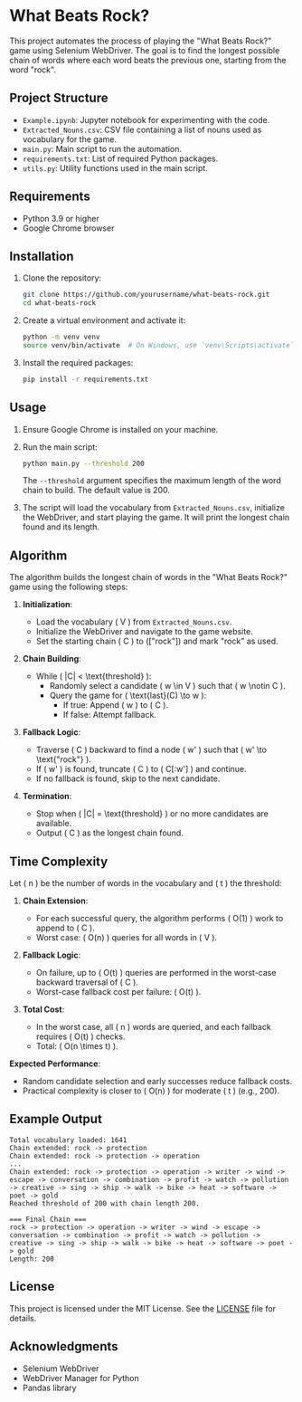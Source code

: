 # What Beats Rock?

This project automates the process of playing the "What Beats Rock?" game using Selenium WebDriver. The goal is to find the longest possible chain of words where each word beats the previous one, starting from the word "rock".

## Project Structure

- `Example.ipynb`: Jupyter notebook for experimenting with the code.
- `Extracted_Nouns.csv`: CSV file containing a list of nouns used as vocabulary for the game.
- `main.py`: Main script to run the automation.
- `requirements.txt`: List of required Python packages.
- `utils.py`: Utility functions used in the main script.

## Requirements

- Python 3.9 or higher
- Google Chrome browser

## Installation

1. Clone the repository:
    ```sh
    git clone https://github.com/yourusername/what-beats-rock.git
    cd what-beats-rock
    ```

2. Create a virtual environment and activate it:
    ```sh
    python -m venv venv
    source venv/bin/activate  # On Windows, use `venv\Scripts\activate`
    ```

3. Install the required packages:
    ```sh
    pip install -r requirements.txt
    ```

## Usage

1. Ensure Google Chrome is installed on your machine.

2. Run the main script:
    ```sh
    python main.py --threshold 200
    ```

    The `--threshold` argument specifies the maximum length of the word chain to build. The default value is 200.

3. The script will load the vocabulary from `Extracted_Nouns.csv`, initialize the WebDriver, and start playing the game. It will print the longest chain found and its length.

## Algorithm

The algorithm builds the longest chain of words in the "What Beats Rock?" game using the following steps:

1. **Initialization**:
    - Load the vocabulary \( V \) from `Extracted_Nouns.csv`.
    - Initialize the WebDriver and navigate to the game website.
    - Set the starting chain \( C \) to \(["rock"]\) and mark "rock" as used.

2. **Chain Building**:
    - While \( |C| < \text{threshold} \):
        - Randomly select a candidate \( w \in V \) such that \( w \notin C \).
        - Query the game for \( \text{last}(C) \to w \):
            - If true: Append \( w \) to \( C \).
            - If false: Attempt fallback.

3. **Fallback Logic**:
    - Traverse \( C \) backward to find a node \( w' \) such that \( w' \to \text{"rock"} \).
    - If \( w' \) is found, truncate \( C \) to \( C[:w'] \) and continue.
    - If no fallback is found, skip to the next candidate.

4. **Termination**:
    - Stop when \( |C| = \text{threshold} \) or no more candidates are available.
    - Output \( C \) as the longest chain found.

## Time Complexity

Let \( n \) be the number of words in the vocabulary and \( t \) the threshold:

1. **Chain Extension**:
    - For each successful query, the algorithm performs \( O(1) \) work to append to \( C \).
    - Worst case: \( O(n) \) queries for all words in \( V \).

2. **Fallback Logic**:
    - On failure, up to \( O(t) \) queries are performed in the worst-case backward traversal of \( C \).
    - Worst-case fallback cost per failure: \( O(t) \).

3. **Total Cost**:
    - In the worst case, all \( n \) words are queried, and each fallback requires \( O(t) \) checks.
    - Total: \( O(n \times t) \).

**Expected Performance**:
- Random candidate selection and early successes reduce fallback costs.
- Practical complexity is closer to \( O(n) \) for moderate \( t \) (e.g., 200).

## Example Output

```
Total vocabulary loaded: 1641
Chain extended: rock -> protection
Chain extended: rock -> protection -> operation
...
Chain extended: rock -> protection -> operation -> writer -> wind -> escape -> conversation -> combination -> profit -> watch -> pollution -> creative -> sing -> ship -> walk -> bike -> heat -> software -> poet -> gold
Reached threshold of 200 with chain length 200.

=== Final Chain ===
rock -> protection -> operation -> writer -> wind -> escape -> conversation -> combination -> profit -> watch -> pollution -> creative -> sing -> ship -> walk -> bike -> heat -> software -> poet -> gold
Length: 200
```

## License

This project is licensed under the MIT License. See the [LICENSE](LICENSE) file for details.

## Acknowledgments

- Selenium WebDriver
- WebDriver Manager for Python
- Pandas library

